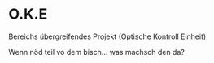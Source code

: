 ﻿# O.K.E
Bereichs übergreifendes Projekt (Optische Kontroll Einheit)

Wenn nöd teil vo dem bisch... was machsch den da?